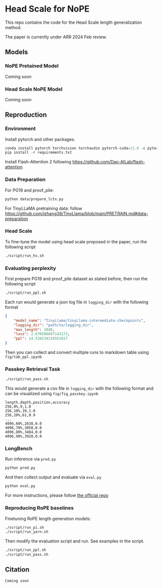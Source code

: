 # Head Scale for NoPE

This repo contains the code for the Head Scale length generalization method.

The paper is currently under ARR 2024 Feb review.

## Models

### NoPE Pretained Model

Coming soon

### Head Scale NoPE Model

Coming soon

## Reproduction

### Environment

Install pytorch and other packages.

```python
conda install pytorch torchvision torchaudio pytorch-cuda=11.8 -c pytorch -c nvidia
pip install -r requirements.txt
```

Install Flash-Attention 2 following https://github.com/Dao-AILab/flash-attention

### Data Preparation

For PG19 and proof_pile:

```bash
python data/prepare_lctx.py
```

For TinyLLaMA pretraining data: follow https://github.com/jzhang38/TinyLlama/blob/main/PRETRAIN.md#data-preparation

### Head Scale

To fine-tune the model using head scale proposed in the paper, run the following script

```bash
./script/run_hs.sh
```

### Evaluating perplexity

First prepare PG19 and proof_pile dataset as stated before, then run the following script

```bash
./script/run_ppl.sh
```

Each run would generate a json log file in `logging_dir` with the following format

```json
{
    "model_name": "TinyLlama/tinyLlama-intermediate-checkpoints",
    "logging_dir": "path/to/logging_dir",
    "max_length": 2048,
    "loss": 2.676506847143173,
    "ppl": 14.534234216552017
}
```

Then you can collect and convert multiple runs to markdown table using `fig/tab_ppl.ipynb`

### Passkey Retrieval Task

```bash
./script/run_pass.sh
```

This would generate a csv file in `logging_dir` with the following format and can be visualized using `fig/fig_passkey.ipynb`

```csv
length,depth,position,accuracy
256,0%,9,1.0
256,10%,39,1.0
256,20%,61,0.9
...
4096,60%,2638,0.0
4096,70%,3058,0.0
4096,80%,3484,0.0
4096,90%,3920,0.0
```

### LongBench

Run inference via `pred.py`

```bash
python pred.py
```

And then collect output and evaluate via `eval.py`

```bash
python eval.py
```

For more instructions, please follow [the official repo](https://github.com/THUDM/LongBench)

### Reproducing RoPE baselines

Finetuning RoPE length generation models:

```bash
./script/run_pi.sh
./script/run_yarn.sh
```

Then modify the evaluation script and run. See examples in the script.

```bash
./script/run_ppl.sh
./script/run_pass.sh
```

## Citation

```text
Coming soon
```
